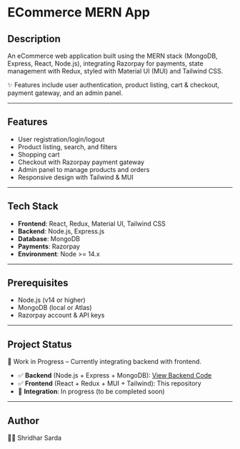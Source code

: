 # ECommerce MERN App

## Description  
An eCommerce web application built using the MERN stack (MongoDB, Express, React, Node.js), integrating Razorpay for payments, state management with Redux, styled with Material UI (MUI) and Tailwind CSS.  

✨ Features include user authentication, product listing, cart & checkout, payment gateway, and an admin panel.  

---

## Features  
- User registration/login/logout  
- Product listing, search, and filters  
- Shopping cart  
- Checkout with Razorpay payment gateway  
- Admin panel to manage products and orders  
- Responsive design with Tailwind & MUI  

---

## Tech Stack  
- **Frontend**: React, Redux, Material UI, Tailwind CSS  
- **Backend**: Node.js, Express.js  
- **Database**: MongoDB  
- **Payments**: Razorpay  
- **Environment**: Node >= 14.x  

---

## Prerequisites  
- Node.js (v14 or higher)  
- MongoDB (local or Atlas)  
- Razorpay account & API keys  

---

## Project Status  
🚧 Work in Progress – Currently integrating backend with frontend.  

- ✅ **Backend** (Node.js + Express + MongoDB): [View Backend Code](https://github.com/ShridharSarda/backend_ecommerce)  
- ✅ **Frontend** (React + Redux + MUI + Tailwind): This repository  
- 🔄 **Integration**: In progress (to be completed soon)  

---

## Author  
👨‍💻 Shridhar Sarda  
